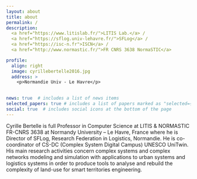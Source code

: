 ```yaml
---
layout: about
title: about
permalink: /
description: 
  <a href="https://www.litislab.fr/">LITIS Lab.</a> /  
  <a href="https://sflog.univ-lehavre.fr/">SFLog</a> / 
  <a href="https://isc-n.fr">ISCN</a> /  
  <a href="http://www.normastic.fr/">FR CNRS 3638 NormaSTIC</a>

profile:
  align: right
  image: cyrillebertelle2016.jpg
  address: >
    <p>Normandie Univ - Le Havre</p>
    

news: true  # includes a list of news items
selected_papers: true # includes a list of papers marked as "selected={true}"
social: true  # includes social icons at the bottom of the page
---
```


Cyrille Bertelle is full Professor in Computer Science at LITIS & NORMASTIC FR-CNRS 3638 at Normandy University – Le Havre, France where he is Director of SFLog, Research Federation in Logistics, Normandie. He is co-coordinator of CS-DC (Complex System Digital Campus) UNESCO UniTwin. His main research activities concern complex systems and complex networks modeling and simulation with applications to urban systems and logistics systems in order to produce tools to analyse and rebuild the complexity of land-use for smart territories engineering.

<!--- Write your biography here. Tell the world about yourself. Link to your favorite [subreddit](http://reddit.com){:target="\_blank"}. You can put a picture in, too. The code is already in, just name your picture `prof_pic.jpg` and put it in the `img/` folder.

Put your address / P.O. box / other info right below your picture. You can also disable any these elements by editing `profile` property of the YAML header of your `_pages/about.md`. Edit `_bibliography/papers.bib` and Jekyll will render your [publications page](/al-folio/publications/) automatically.

Link to your social media connections, too. This theme is set up to use [Font Awesome icons](http://fortawesome.github.io/Font-Awesome/){:target="\_blank"} and [Academicons](https://jpswalsh.github.io/academicons/){:target="\_blank"}, like the ones below. Add your Facebook, Twitter, LinkedIn, Google Scholar, or just disable all of them.
-->
